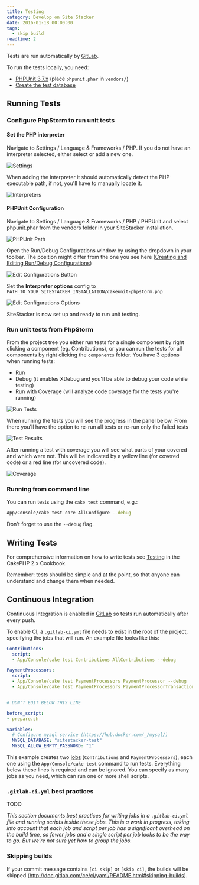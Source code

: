 ```yaml
---
title: Testing
category: Develop on Site Stacker
date: 2016-01-18 00:00:00
tags:
  - skip build
readtime: 2
---
```


Tests are run automatically by [GitLab](https://git.sitestacker.com/sitestacker/sitestacker/pipelines).

To run the tests locally, you need:

- [PHPUnit 3.7.x](http://book.cakephp.org/2.0/en/development/testing.html#install-via-phar-package) (place `phpunit.phar` in `vendors/`)
- [Create the test database](http://book.cakephp.org/2.0/en/development/testing.html#test-database-setup)

## Running Tests

### Configure PhpStorm to run unit tests

#### Set the PHP interpreter

Navigate to Settings / Language & Frameworks / PHP. If you do not have an interpreter selected, either select or add a new one.

![Settings](https://git.sitestacker.com/sitestacker/docs/uploads/d5855c192961c1f333b719bd5b2e0270/settings-php.png)

When adding the interpreter it should automatically detect the PHP executable path, if not, you'll have to manually locate it.

![Interpreters](https://git.sitestacker.com/sitestacker/docs/uploads/93619b245646e2b8ccc8e2416e9db105/interpreters-php.png)

#### PHPUnit Configuration

Navigate to Settings / Language & Frameworks / PHP / PHPUnit and select phpunit.phar from the vendors folder in your SiteStacker installation.

![PHPUnit Path](https://git.sitestacker.com/sitestacker/docs/uploads/ffbe8be319a434efeec3d59d6c8afc88/phpunit.png)

Open the Run/Debug Configurations window by using the dropdown in your toolbar. The position might differ from the one you see here ([Creating and Editing Run/Debug Configurations](https://www.jetbrains.com/phpstorm/help/creating-and-editing-run-debug-configurations.html))

![Edit Configurations Button](https://git.sitestacker.com/sitestacker/docs/uploads/858c04e464e79096cd98d02e37af9230/edit-configurations-button.png)

Set the **Interpreter options** config to `PATH_TO_YOUR_SITESTACKER_INSTALLATION/cakeunit-phpstorm.php`

![Edit Configurations Options](https://git.sitestacker.com/sitestacker/docs/uploads/8b20daa651d33527705d2efbb5959198/edit-configurations-options.png)

SiteStacker is now set up and ready to run unit testing.

### Run unit tests from PhpStorm

From the project tree you either run tests for a single component by right clicking a component (eg. Contributions), or you can run the tests for all components by right clicking the `components` folder. You have 3 options when running tests:

- Run
- Debug (it enables XDebug and you'll be able to debug your code while testing)
- Run with Coverage (will analyze code coverage for the tests you're running)

![Run Tests](https://git.sitestacker.com/sitestacker/docs/uploads/1e6f8df655550e9e81e3a2ccb668f555/run.png)

When running the tests you will see the progress in the panel below. From there you'll have the option to re-run all tests or re-run only the failed tests

![Test Results](https://git.sitestacker.com/sitestacker/docs/uploads/f6aecea7400e6adf793de2257ba4c914/results.png)

After running a test with coverage you will see what parts of your covered and which were not. This will be indicated by a yellow line (for covered code) or a red line (for uncovered code).
 
![Coverage](https://git.sitestacker.com/sitestacker/docs/uploads/449efa25675d361beec03ef25ad7b170/coverage-code.png)

### Running from command line

You can run tests using the `cake test` command, e.g.:

```sh
App/Console/cake test core AllConfigure --debug
```

Don't forget to use the `--debug` flag.

## Writing Tests

For comprehensive information on how to write tests see [Testing](http://book.cakephp.org/2.0/en/development/testing.html) in the CakePHP 2.x Cookbook.

Remember: tests should be simple and at the point, so that anyone can understand and change them when needed.

## Continuous Integration

Continuous Integration is enabled in [GitLab](https://git.sitestacker.com/sitestacker/sitestacker/builds?scope=all) so tests run automatically after every push.

To enable CI, a [`.gitlab-ci.yml`](http://doc.gitlab.com/ce/ci/yaml/README.html) file needs to exist in the root of the project, specifying the jobs that will run. An example file looks like this:

```yaml
Contributions:
  script:
  - App/Console/cake test Contributions AllContributions --debug

PaymentProcessors:
  script:
  - App/Console/cake test PaymentProcessors PaymentProcessor --debug
  - App/Console/cake test PaymentProcessors PaymentProcessorTransaction --debug


# DON'T EDIT BELOW THIS LINE

before_script:
- prepare.sh

variables:
  # Configure mysql service (https://hub.docker.com/_/mysql/)
  MYSQL_DATABASE: "sitestacker-test"
  MYSQL_ALLOW_EMPTY_PASSWORD: "1"
```

This example creates two [jobs](http://doc.gitlab.com/ce/ci/yaml/README.html#jobs) (`Contributions` and `PaymentProcessors`), each one using the `App/Console/cake test` command to run tests. Everything below these lines is required and can be ignored. You can specify as many jobs as you need, which can run one or more shell scripts.

### `.gitlab-ci.yml` best practices

TODO

*This section documents best practices for writing jobs in a `.gitlab-ci.yml` file and running scripts inside these jobs. This is a work in progress, taking into account that each job and script per job has a significant overhead on the build time, so fewer jobs and a single script per job looks to be the way to go. But we're not sure yet how to group the jobs.*

### Skipping builds

If your commit message contains `[ci skip]` or `[skip ci]`, the builds will be skipped (<http://doc.gitlab.com/ce/ci/yaml/README.html#skipping-builds>).

